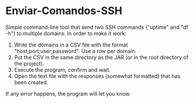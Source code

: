 # Enviar-Comandos-SSH
Simple command-line tool that send two SSH commands ("uptime" and "df -h") to multiple domains. In order to make it work:

1. Write the domains in a CSV file with the format "host;port;user;password". Use a row per domain.
2. Put the CSV in the same directory as the JAR (or in the root directory of the project).
3. Execute the program, confirm and wait. 
4. Open the text file with the responses (somewhat formatted) that has been created.

If any error happens, the program will let you know.
